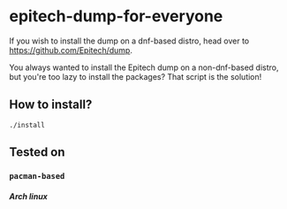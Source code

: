 # epitech-dump-for-everyone

If you wish to install the dump on a dnf-based distro, head over to https://github.com/Epitech/dump.

You always wanted to install the Epitech dump on a non-dnf-based distro, but you're too lazy to install the packages? That script is the solution!

## How to install?

```shell
./install
```

## Tested on

### `pacman-based`
##### Arch linux
